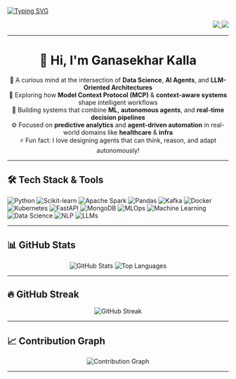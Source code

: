 [![Typing SVG](https://readme-typing-svg.demolab.com?font=Fira+Code&size=28&pause=1000&center=true&width=1000&height=60&lines=Hi+there!+%F0%9F%91%8B+Welcome+to+my+space+on+the+web.;I%E2%80%99m+passionate+about+solving+problems+with+AI+%26+data+science+%F0%9F%A7%A0;From+raw+data+to+real+impact+%E2%80%94+that%E2%80%99s+what+I+strive+for+%F0%9F%93%8A%E2%9A%A1;Blending+logic+%26+creativity+to+tackle+real-world+issues+%F0%9F%9B%A0%EF%B8%8F;Always+open+to+new+ideas%2C+conversations%2C+and+collaborations+%F0%9F%A4%9D)](https://git.io/typing-svg)

<p align="right">
  <a href="https://www.linkedin.com/in/your-profile" target="_blank">
    <img src="https://img.shields.io/badge/Let's Connect-blue?style=flat&logo=linkedin" />
  </a>
  <a href="mailto:ganasekharkalla@gmail.com">
    <img src="https://img.shields.io/badge/Email Me-D14836?style=flat&logo=gmail&logoColor=white" />
  </a>
</p>

---

<h1 align="center">👋 Hi, I'm Ganasekhar Kalla</h1>

<p align="center">
  🚀 A curious mind at the intersection of <strong>Data Science</strong>, <strong>AI Agents</strong>, and <strong>LLM-Oriented Architectures</strong><br>
  🧠 Exploring how <strong>Model Context Protocol (MCP)</strong> & <strong>context-aware systems</strong> shape intelligent workflows<br>
  🤖 Building systems that combine <strong>ML</strong>, <strong>autonomous agents</strong>, and <strong>real-time decision pipelines</strong><br>
  ⚙️ Focused on <strong>predictive analytics</strong> and <strong>agent-driven automation</strong> in real-world domains like <strong>healthcare</strong> & <strong>infra</strong><br>
  ⚡ Fun fact: I love designing agents that can think, reason, and adapt autonomously!
</p>

---

## 🛠️ Tech Stack & Tools

![Python](https://img.shields.io/badge/-Python-3776AB?style=flat&logo=python&logoColor=white)
![Scikit-learn](https://img.shields.io/badge/-Scikit--Learn-F7931E?style=flat&logo=scikit-learn&logoColor=black)
![Apache Spark](https://img.shields.io/badge/-Apache%20Spark-E25A1C?style=flat&logo=apachespark&logoColor=white)
![Pandas](https://img.shields.io/badge/-Pandas-150458?style=flat&logo=pandas)
![Kafka](https://img.shields.io/badge/-Apache%20Kafka-231F20?style=flat&logo=apachekafka)
![Docker](https://img.shields.io/badge/-Docker-2496ED?style=flat&logo=docker&logoColor=white)
![Kubernetes](https://img.shields.io/badge/-Kubernetes-326CE5?style=flat&logo=kubernetes&logoColor=white)
![FastAPI](https://img.shields.io/badge/-FastAPI-009688?style=flat&logo=fastapi&logoColor=white)
![MongoDB](https://img.shields.io/badge/-MongoDB-47A248?style=flat&logo=mongodb&logoColor=white)
![MLOps](https://img.shields.io/badge/-MLOps-0A0A0A?style=flat&logo=mlflow&logoColor=white)
![Machine Learning](https://img.shields.io/badge/-Machine%20Learning-FF6F00?style=flat&logo=google)
![Data Science](https://img.shields.io/badge/-Data%20Science-4B8BBE?style=flat&logo=datascience&logoColor=white)
![NLP](https://img.shields.io/badge/-NLP-8E44AD?style=flat)
![LLMs](https://img.shields.io/badge/-Large%20Language%20Models-0E76A8?style=flat)

---

## 📊 GitHub Stats

<p align="center">
  <img src="https://github-readme-stats.vercel.app/api?username=Ganasekhar-gif&show_icons=true&theme=radical" alt="GitHub Stats" />
  <img src="https://github-readme-stats.vercel.app/api/top-langs/?username=Ganasekhar-gif&layout=compact&theme=radical" alt="Top Languages" />
</p>

---

## 🔥 GitHub Streak

<p align="center">
  <img src="https://github-readme-streak-stats.herokuapp.com/?user=Ganasekhar-gif&theme=radical" alt="GitHub Streak" />
</p>

---

## 📈 Contribution Graph

<p align="center">
  <img src="https://github-readme-activity-graph.vercel.app/graph?username=Ganasekhar-gif&theme=dracula" alt="Contribution Graph" />
</p>

---
